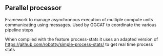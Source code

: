 ## Parallel processor

Framework to manage asynchronous execution of multiple compute units communicating using messages.
Used by GGCAT to coordinate the various pipeline steps

When compiled with the feature process-stats it uses an adapted version of https://github.com/robotty/simple-process-stats/ to get real time process stats

